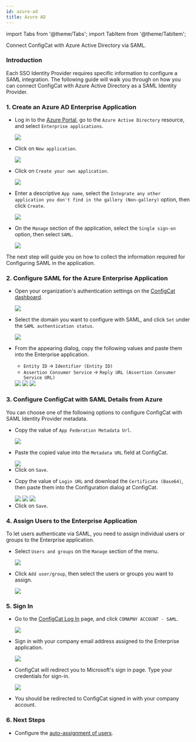 ```yaml
---
id: azure-ad
title: Azure AD
---
```


import Tabs from '@theme/Tabs';
import TabItem from '@theme/TabItem';

Connect ConfigCat with Azure Active Directory via SAML.

### Introduction
Each SSO Identity Provider requires specific information to configure a SAML integration. The following guide will walk you through on how you can connect ConfigCat with Azure Active Directory as a SAML Identity Provider.

### 1. Create an Azure AD Enterprise Application

- Log in to the <a href="https://portal.azure.com/" target="_blank">Azure Portal</a>, go to the `Azure Active Directory` resource, and select `Enterprise applications`.

  <img class="saml-tutorial-img" src="/static/assets/saml/azure-ad/eapplications.png" />

- Click on `New application`.

  <img class="saml-tutorial-img" src="/static/assets/saml/azure-ad/new_app.png" />

- Click on `Create your own application`.

  <img class="saml-tutorial-img" src="/static/assets/saml/azure-ad/create_app.png" />

- Enter a descriptive `App name`, select the `Integrate any other application you don't find in the gallery (Non-gallery)` option, then click `Create`.

  <img class="saml-tutorial-img" src="/static/assets/saml/azure-ad/app_name.png" />

- On the `Manage` section of the application, select the `Single sign-on` option, then select `SAML`.

  <img class="saml-tutorial-img" src="/static/assets/saml/azure-ad/enable_saml.png" />

The next step will guide you on how to collect the information required for Configuring SAML in the application.

### 2. Configure SAML for the Azure Enterprise Application
- Open your organization's authentication settings on the <a href="https://app.configcat.com/organization/authentication" target="_blank">ConfigCat dashboard</a>.

  <img class="saml-tutorial-img" src="/static/assets/saml/dashboard/authentication.png" />

- Select the domain you want to configure with SAML, and click `Set` under the `SAML authentication status`.

  <img class="saml-tutorial-img" src="/static/assets/saml/dashboard/domains.png" />

- From the appearing dialog, copy the following values and paste them into the Enterprise application.
    - `Entity ID` -> `Identifier (Entity ID)`
    - `Assertion Consumer Service` -> `Reply URL (Assertion Consumer Service URL)`

    <img class="saml-tutorial-img" src="/static/assets/saml/dashboard/saml_config.png" />

    <img class="saml-tutorial-img" src="/static/assets/saml/azure-ad/saml_urls.png" />

    <img class="saml-tutorial-img" src="/static/assets/saml/azure-ad/ad_urls.png" />

### 3. Configure ConfigCat with SAML Details from Azure

You can choose one of the following options to configure ConfigCat with SAML Identity Provider metadata.

<Tabs>
  <TabItem value="metadataUrl" label="Metadata URL" default>
    <ul>
      <li>
        <p>Copy the value of <code>App Federation Metadata Url</code>.</p>
        <img class="saml-tutorial-img" src="/static/assets/saml/azure-ad/metadata_url.png" />
      </li>
      <li>
        <p>Paste the copied value into the <code>Metadata URL</code> field at ConfigCat.</p>
        <img class="saml-tutorial-img" src="/static/assets/saml/azure-ad/cc_metadata.png" />
      </li>
      <li>
        Click on <code>Save</code>.
      </li>
    </ul>
  </TabItem>
  <TabItem value="manual" label="Manual Configuration">
    <ul>
      <li>
        <p>Copy the value of <code>Login URL</code> and download the <code>Certificate (Base64)</code>, then paste them into the Configuration dialog at ConfigCat.</p>
        <img class="saml-tutorial-img" src="/static/assets/saml/azure-ad/metadata_logon.png" />
        <img class="saml-tutorial-img" src="/static/assets/saml/azure-ad/metadata_cert.png" />
        <img class="saml-tutorial-img" src="/static/assets/saml/azure-ad/cc_manual.png" />
      </li>
      <li>
        Click on <code>Save</code>.
      </li>
    </ul>
  </TabItem>
</Tabs>

### 4. Assign Users to the Enterprise Application

To let users authenticate via SAML, you need to assign individual users or groups to the Enterprise application.

- Select `Users and groups` on the `Manage` section of the menu.

  <img class="saml-tutorial-img" src="/static/assets/saml/azure-ad/users_groups.png" />

- Click `Add user/group`, then select the users or groups you want to assign.

  <img class="saml-tutorial-img" src="/static/assets/saml/azure-ad/add_users.png" />

### 5. Sign In
- Go to the <a href="https://app.configcat.com/login" target="_blank">ConfigCat Log In</a> page, and click `COMAPNY ACCOUNT - SAML`.
  
  <img class="saml-tutorial-img" src="/static/assets/saml/dashboard/saml_login.png" />

- Sign in with your company email address assigned to the Enterprise application.

  <img class="saml-tutorial-img" src="/static/assets/saml/dashboard/company_email.png" />

- ConfigCat will redirect you to Microsoft's sign in page. Type your credentials for sign-in.

  <img class="saml-tutorial-img" src="/static/assets/saml/azure-ad/login.png" />

- You should be redirected to ConfigCat signed in with your company account.

### 6. Next Steps

- Configure the [auto-assignment of users](../../auto-assign-users).